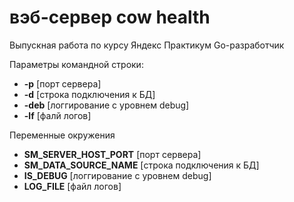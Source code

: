 # вэб-сервер cow health
Выпускная работа по курсу Яндекс Практикум Go-разработчик

Параметры командной строки:
- **-p** [порт сервера]
- **-d** [строка подключения к БД]
- **-deb** [логгирование с уровнем debug]
- **-lf** [фалй логов]

Переменные окружения
- **SM_SERVER_HOST_PORT** [порт сервера]
- **SM_DATA_SOURCE_NAME** [строка подключения к БД]
- **IS_DEBUG** [логгирование с уровнем debug]
- **LOG_FILE** [файл логов]